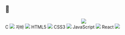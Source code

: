 ##  👋

<div align="center">
  <img src="https://github.com/oka1313/oka1313/assets/101691440/92118a53-c5b6-40bc-b130-bf8c398d7b51" />
</div>
C
<img src="https://img.shields.io/badge/C-A8B9CC?style=for-the-badge&logo=Spring&logoColor=white">
자바
<img src="https://img.shields.io/badge/java-007396?style=for-the-badge&logo=OpenJDK&logoColor=white">
HTML5
<img src="https://img.shields.io/badge/html5-E34F26?style=for-the-badge&logo=html5&logoColor=white">
CSS3
<img src="https://img.shields.io/badge/CSS3-1572B6?style=for-the-badge&logo=CSS3&logoColor=white">
JavaScript
<img src="https://img.shields.io/badge/JavaScript-F7DF1E?style=for-the-badge&logo=JavaScript&logoColor=white">
React
<img src="https://img.shields.io/badge/React-61DAFB?style=for-the-badge&logo=React&logoColor=white">


<!--
**slxn00/slxn00** is a ✨ _special_ ✨ repository because its `README.md` (this file) appears on your GitHub profile.

Here are some ideas to get you started:

- 🔭 I’m currently working on ...
- 🌱 I’m currently learning ...
- 👯 I’m looking to collaborate on ...
- 🤔 I’m looking for help with ...
- 💬 Ask me about ...
- 📫 How to reach me: ...
- 😄 Pronouns: ...
- ⚡ Fun fact: ...
-->
